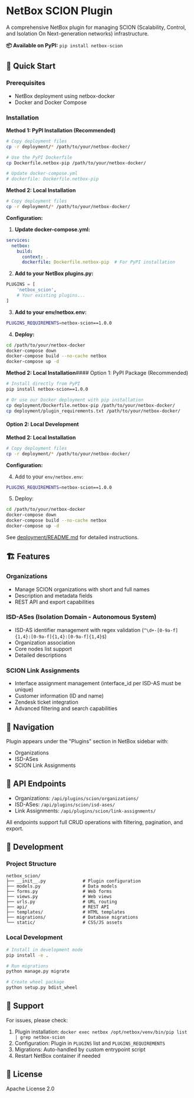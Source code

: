 # NetBox SCION Plugin

A comprehensive NetBox plugin for managing SCION (Scalability, Control, and Isolation On Next-generation networks) infrastructure.

**📦 Available on PyPI:** `pip install netbox-scion`

## 🚀 Quick Start

### Prerequisites
- NetBox deployment using netbox-docker
- Docker and Docker Compose

### Installation

**Method 1: PyPI Installation (Recommended)**
```bash
# Copy deployment files
cp -r deployment/* /path/to/your/netbox-docker/

# Use the PyPI Dockerfile
cp Dockerfile.netbox-pip /path/to/your/netbox-docker/

# Update docker-compose.yml
# dockerfile: Dockerfile.netbox-pip

```

**Method 2: Local Installation**
```bash
# Copy deployment files
cp -r deployment/* /path/to/your/netbox-docker/
```

**Configuration:**

1. **Update docker-compose.yml:**
```yaml
services:
  netbox:
    build:
      context: .
      dockerfile: Dockerfile.netbox-pip  # For PyPI installation
```

2. **Add to your NetBox plugins.py:**
```python
PLUGINS = [
    'netbox_scion',
    # Your existing plugins...
]
```

3. **Add to your env/netbox.env:**
```bash
PLUGINS_REQUIREMENTS=netbox-scion==1.0.0
```

4. **Deploy:**
```bash
cd /path/to/your/netbox-docker
docker-compose down
docker-compose build --no-cache netbox
docker-compose up -d
```

**Method 2: Local Installation**#### Option 1: PyPI Package (Recommended)
```bash
# Install directly from PyPI
pip install netbox-scion==1.0.0

# Or use our Docker deployment with pip installation
cp deployment/Dockerfile.netbox-pip /path/to/your/netbox-docker/
cp deployment/plugin_requirements.txt /path/to/your/netbox-docker/
```

#### Option 2: Local Development
**Method 2: Local Installation**
```bash
# Copy deployment files
cp -r deployment/* /path/to/your/netbox-docker/
```

**Configuration:**

4. Add to your `env/netbox.env`:
```bash
PLUGINS_REQUIREMENTS=netbox-scion==1.0.0
```

5. Deploy:
```bash
cd /path/to/your/netbox-docker
docker-compose down
docker-compose build --no-cache netbox
docker-compose up -d
```

See [deployment/README.md](deployment/README.md) for detailed instructions.

## 🏗️ Features

### Organizations
- Manage SCION organizations with short and full names
- Description and metadata fields
- REST API and export capabilities

### ISD-ASes (Isolation Domain - Autonomous System)
- ISD-AS identifier management with regex validation (`^\d+-[0-9a-f]{1,4}:[0-9a-f]{1,4}:[0-9a-f]{1,4}$`)
- Organization association
- Core nodes list support
- Detailed descriptions

### SCION Link Assignments
- Interface assignment management (interface_id per ISD-AS must be unique)
- Customer information (ID and name)
- Zendesk ticket integration
- Advanced filtering and search capabilities

## 🎯 Navigation

Plugin appears under the "Plugins" section in NetBox sidebar with:
- Organizations
- ISD-ASes
- SCION Link Assignments

## 🔧 API Endpoints

- Organizations: `/api/plugins/scion/organizations/`
- ISD-ASes: `/api/plugins/scion/isd-ases/`
- Link Assignments: `/api/plugins/scion/link-assignments/`

All endpoints support full CRUD operations with filtering, pagination, and export.

## 📁 Development

### Project Structure
```
netbox_scion/
├── __init__.py              # Plugin configuration
├── models.py                # Data models
├── forms.py                 # Web forms
├── views.py                 # Web views
├── urls.py                  # URL routing
├── api/                     # REST API
├── templates/               # HTML templates
├── migrations/              # Database migrations
└── static/                  # CSS/JS assets
```

### Local Development
```bash
# Install in development mode
pip install -e .

# Run migrations
python manage.py migrate

# Create wheel package
python setup.py bdist_wheel
```

## 🐛 Support

For issues, please check:
1. Plugin installation: `docker exec netbox /opt/netbox/venv/bin/pip list | grep netbox-scion`
2. Configuration: Plugin in `PLUGINS` list and `PLUGINS_REQUIREMENTS`
3. Migrations: Auto-handled by custom entrypoint script
4. Restart NetBox container if needed

## 📝 License

Apache License 2.0

